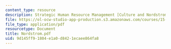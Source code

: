 ```yaml
---
content_type: resource
description: Strategic Human Resource Management [Culture and Nordstrom]
file: https://ol-ocw-studio-app-production.s3.amazonaws.com/courses/15-660-strategic-hr-management-spring-2003/9d145ff91804e1a0d8421ecaee864fa8_Nordstrom.pdf
file_type: application/pdf
resourcetype: Document
title: Nordstrom.pdf
uid: 9d145ff9-1804-e1a0-d842-1ecaee864fa8
---
```

